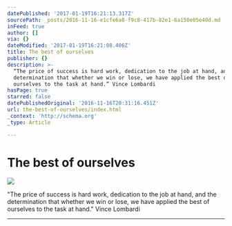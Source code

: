 ```yaml
---
datePublished: '2017-01-19T16:21:13.317Z'
sourcePath: _posts/2016-11-16-e1cfe6a8-f9c8-417b-82e1-6a150e05e40d.md
inFeed: true
author: []
via: {}
dateModified: '2017-01-19T16:21:08.406Z'
title: The best of ourselves
publisher: {}
description: >-
  “The price of success is hard work, dedication to the job at hand, and the
  determination that whether we win or lose, we have applied the best of
  ourselves to the task at hand.” Vince Lombardi
hasPage: true
starred: false
datePublishedOriginal: '2016-11-16T20:31:16.451Z'
url: the-best-of-ourselves/index.html
_context: 'http://schema.org'
_type: Article

---
```

# The best of ourselves
![](https://the-grid-user-content.s3-us-west-2.amazonaws.com/f4436e98-b2e4-4814-9545-8d950086358e.jpg)

"The price of success is hard work, dedication to the job at hand, and the determination that whether we win or lose, we have applied the best of ourselves to the task at hand." Vince Lombardi

---